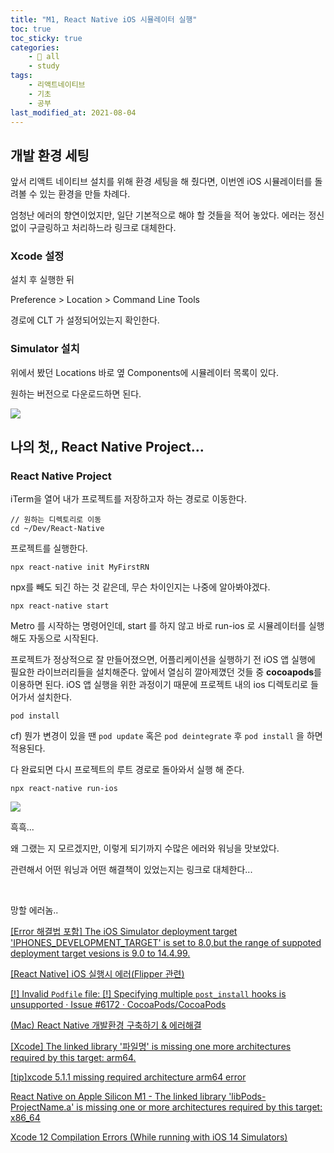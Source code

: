 ```yaml
---
title: "M1, React Native iOS 시뮬레이터 실행"
toc: true
toc_sticky: true
categories:
    - 📂 all
    - study
tags:
    - 리액트네이티브
    - 기초
    - 공부
last_modified_at: 2021-08-04
---
```

## 개발 환경 세팅

앞서 리액트 네이티브 설치를 위해 환경 세팅을 해 줬다면, 이번엔 iOS 시뮬레이터를 돌려볼 수 있는 환경을 만들 차례다.

엄청난 에러의 향연이었지만, 일단 기본적으로 해야 할 것들을 적어 놓았다. 에러는 정신 없이 구글링하고 처리하느라 링크로 대체한다.

### Xcode 설정

설치 후 실행한 뒤

  Preference > Location > Command Line Tools

경로에 CLT 가 설정되어있는지 확인한다.


### Simulator 설치

위에서 봤던 Locations 바로 옆 Components에 시뮬레이터 목록이 있다.

원하는 버전으로 다운로드하면 된다.

![](https://images.velog.io/images/seri_ous/post/27069124-7122-48dc-b42c-4b97f2720fe7/%EC%8A%A4%ED%81%AC%EB%A6%B0%EC%83%B7%202021-08-04%20%EC%98%A4%EC%A0%84%201.55.35.png)


## 나의 첫,, React Native Project...

### React Native Project

iTerm을 열어 내가 프로젝트를 저장하고자 하는 경로로 이동한다.

```
// 원하는 디렉토리로 이동
cd ~/Dev/React-Native
```

프로젝트를 실행한다.

```
npx react-native init MyFirstRN
```

npx를 빼도 되긴 하는 것 같은데, 무슨 차이인지는 나중에 알아봐야겠다.

```
npx react-native start
```

Metro 를 시작하는 명령어인데, start 를 하지 않고 바로 run-ios 로 시뮬레이터를 실행해도 자동으로 시작된다.


프로젝트가 정상적으로 잘 만들어졌으면, 어플리케이션을 실행하기 전 iOS 앱 실행에 필요한 라이브러리들을 설치해준다.
앞에서 열심히 깔아제꼈던 것들 중 **cocoapods**를 이용하면 된다.
iOS 앱 실행을 위한 과정이기 때문에 프로젝트 내의 ios 디렉토리로 들어가서 설치한다.

```
pod install
```

cf) 뭔가 변경이 있을 땐 `pod update` 혹은 `pod deintegrate` 후 `pod install` 을 하면 적용된다.

다 완료되면 다시 프로젝트의 루트 경로로 돌아와서 실행 해 준다.

```
npx react-native run-ios
```

![](https://images.velog.io/images/seri_ous/post/024fddde-a273-43c8-a106-042285c55711/%EC%8A%A4%ED%81%AC%EB%A6%B0%EC%83%B7%202021-08-04%20%EC%98%A4%EC%A0%84%201.13.42.png)

흑흑...

왜 그랬는 지 모르겠지만, 이렇게 되기까지 수많은 에러와 워닝을 맛보았다.

관련해서 어떤 워닝과 어떤 해결책이 있었는지는 링크로 대체한다...

<br/>

망할 에러놈..

[[Error 해결법 포함] The iOS Simulator deployment target 'IPHONES_DEVELOPMENT_TARGET' is set to 8.0,but the range of suppoted deployment target vesions is 9.0 to 14.4.99.](https://fomaios.tistory.com/entry/해결법-포함-The-iOS-Simulator-deployment-target-IPHONESDEVELOPMENTTARGET-is-set-to-80but-the-range-of-suppoted-deployment-target-vesions-is-90-to-14499)

[[React Native] iOS 실행시 에러(Flipper 관련)](https://success206.tistory.com/150)

[[!] Invalid `Podfile` file: [!] Specifying multiple `post_install` hooks is unsupported · Issue #6172 · CocoaPods/CocoaPods](https://github.com/CocoaPods/CocoaPods/issues/6172)

[(Mac) React Native 개발환경 구축하기 & 에러해결](https://velog.io/@yeseul/Mac-React-Native-개발환경-구축하기-에러해결)

[[Xcode] The linked library '파일명' is missing one more architectures required by this target: arm64.](https://m.blog.naver.com/bb_/221920061509)

[[tip]xcode 5.1.1 missing required architecture arm64 error](https://yenos.tistory.com/entry/tipxcode-511-missing-required-architecture-arm64-error)

[React Native on Apple Silicon M1 - The linked library 'libPods-ProjectName.a' is missing one or more architectures required by this target: x86_64](https://stackoverflow.com/questions/65364886/react-native-on-apple-silicon-m1-the-linked-library-libpods-projectname-a-is)

[Xcode 12 Compilation Errors (While running with iOS 14 Simulators)](https://khushwanttanwar.medium.com/xcode-12-compilation-errors-while-running-with-ios-14-simulators-5731c91326e9)